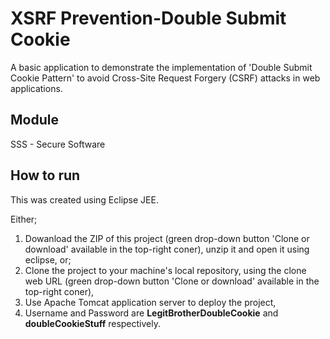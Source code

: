 # XSRF Prevention-Double Submit Cookie
A basic application to demonstrate the implementation of 'Double Submit Cookie Pattern' to avoid Cross-Site Request Forgery (CSRF) attacks in web applications.

## Module
SSS - Secure Software

## How to run
This was created using Eclipse JEE.

Either;
  1. Dowanload the ZIP of this project (green drop-down button 'Clone or download' available in the top-right coner), unzip it and open it using eclipse,
or;
  1. Clone the project to your machine's local repository, using the clone web URL (green drop-down button 'Clone or download' available in the top-right coner),
  2. Use Apache Tomcat application server to deploy the project,
  3. Username and Password are **LegitBrotherDoubleCookie** and **doubleCookieStuff** respectively.
